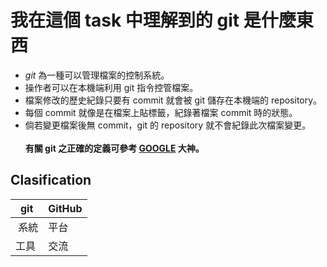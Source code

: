 # 我在這個 task 中理解到的 git 是什麼東西

* *git* 為一種可以管理檔案的控制系統。
* 操作者可以在本機端利用 git 指令控管檔案。
* 檔案修改的歷史紀錄只要有 commit 就會被 git 儲存在本機端的 repository。
* 每個 commit 就像是在檔案上貼標籤，紀錄著檔案 commit 時的狀態。
* 倘若變更檔案後無 commit，git 的 repository 就不會紀錄此次檔案變更。 
<br><br>**有關 git 之正確的定義可參考 [GOOGLE](https://www.google.com.tw/) 大神。**


## Clasification


  git | GitHub
  --- | ---
  系統 | 平台
  工具 | 交流